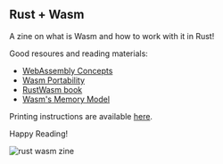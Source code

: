 ## Rust + Wasm

A zine on what is Wasm and how to work with it in Rust!

Good resoures and reading materials:
- [WebAssembly
  Concepts](https://developer.mozilla.org/en-US/docs/WebAssembly/Concepts)
- [Wasm
  Portability](https://webassembly.org/docs/portability/#assumptions-for-efficient-execution)
- [RustWasm book](https://rustwasm.github.io/book/)
- [Wasm's Memory
  Model](https://webassembly.github.io/spec/core/syntax/modules.html#syntax-mem)

Printing instructions are available [here](./instructions.md).

Happy Reading!

![rust wasm zine](./img/rust-wasm.png)
